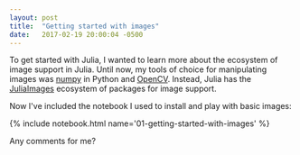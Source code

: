 ```yaml
---
layout: post
title:  "Getting started with images"
date:   2017-02-19 20:00:04 -0500
---
```


To get started with Julia, I wanted to learn more about the ecosystem of image support in Julia. Until now, my tools of choice for manipulating images was [numpy](http://www.numpy.org/) in Python and [OpenCV](http://opencv.org/). Instead, Julia has the [JuliaImages](http://juliaimages.github.io/latest/) ecosystem of packages for image support.

<!--more-->

Now I've included the notebook I used to install and play with basic images:

{% include notebook.html name='01-getting-started-with-images' %}

Any comments for me?